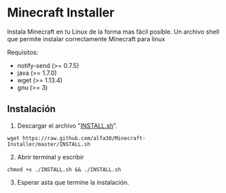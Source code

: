 Minecraft Installer
===================

Instala Minecraft en tu Linux de la forma mas fácil posible. Un archivo shell que permite instalar correctamente Minecraft para linux

Requisitos:
 - notify-send (>= 0.7.5)
 - java (>= 1.7.0)
 - wget (>= 1.13.4)
 - gnu (>= 3)

Instalación
-----------

1) Descargar el archivo "[INSTALL.sh](https://raw.github.com/alfa30/Minecraft-Installer/master/INSTALL.sh)".
```
wget https://raw.github.com/alfa30/Minecraft-Installer/master/INSTALL.sh
```
2) Abrir terminal y escribir
```
chmod +x ./INSTALL.sh && ./INSTALL.sh
```
3) Esperar asta que termine la instalación.






